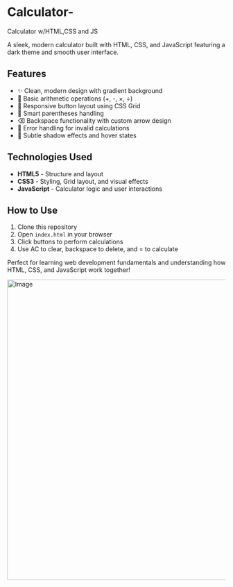 # Calculator-
Calculator w/HTML,CSS and JS



A sleek, modern calculator built with HTML, CSS, and JavaScript featuring a dark theme and smooth user interface.

## Features
- ✨ Clean, modern design with gradient background
- 🔢 Basic arithmetic operations (+, -, ×, ÷)
- 📱 Responsive button layout using CSS Grid
- 🎯 Smart parentheses handling
- ⌫ Backspace functionality with custom arrow design
- 🚫 Error handling for invalid calculations
- 💫 Subtle shadow effects and hover states

## Technologies Used
- **HTML5** - Structure and layout
- **CSS3** - Styling, Grid layout, and visual effects
- **JavaScript** - Calculator logic and user interactions

## How to Use
1. Clone this repository
2. Open `index.html` in your browser
3. Click buttons to perform calculations
4. Use AC to clear, backspace to delete, and = to calculate

Perfect for learning web development fundamentals and understanding how HTML, CSS, and JavaScript work together!





<img width="759" height="693" alt="Image" src="https://github.com/user-attachments/assets/aedcfddd-833a-414a-8c49-b7779937662d" />
